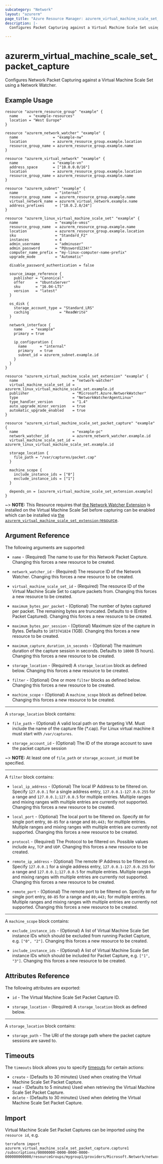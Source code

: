 ```yaml
---
subcategory: "Network"
layout: "azurerm"
page_title: "Azure Resource Manager: azurerm_virtual_machine_scale_set_packet_capture"
description: |-
  Configures Packet Capturing against a Virtual Machine Scale Set using a Network Watcher.

---
```


# azurerm_virtual_machine_scale_set_packet_capture

Configures Network Packet Capturing against a Virtual Machine Scale Set using a Network Watcher.

## Example Usage

```hcl
resource "azurerm_resource_group" "example" {
  name     = "example-resources"
  location = "West Europe"
}

resource "azurerm_network_watcher" "example" {
  name                = "example-nw"
  location            = azurerm_resource_group.example.location
  resource_group_name = azurerm_resource_group.example.name
}

resource "azurerm_virtual_network" "example" {
  name                = "example-vn"
  address_space       = ["10.0.0.0/16"]
  location            = azurerm_resource_group.example.location
  resource_group_name = azurerm_resource_group.example.name
}

resource "azurerm_subnet" "example" {
  name                 = "internal"
  resource_group_name  = azurerm_resource_group.example.name
  virtual_network_name = azurerm_virtual_network.example.name
  address_prefixes     = ["10.0.2.0/24"]
}

resource "azurerm_linux_virtual_machine_scale_set" "example" {
  name                 = "example-vmss"
  resource_group_name  = azurerm_resource_group.example.name
  location             = azurerm_resource_group.example.location
  sku                  = "Standard_F2"
  instances            = 4
  admin_username       = "adminuser"
  admin_password       = "P@ssword1234!"
  computer_name_prefix = "my-linux-computer-name-prefix"
  upgrade_mode         = "Automatic"

  disable_password_authentication = false

  source_image_reference {
    publisher = "Canonical"
    offer     = "UbuntuServer"
    sku       = "16.04-LTS"
    version   = "latest"
  }

  os_disk {
    storage_account_type = "Standard_LRS"
    caching              = "ReadWrite"
  }

  network_interface {
    name    = "example"
    primary = true

    ip_configuration {
      name      = "internal"
      primary   = true
      subnet_id = azurerm_subnet.example.id
    }
  }
}

resource "azurerm_virtual_machine_scale_set_extension" "example" {
  name                         = "network-watcher"
  virtual_machine_scale_set_id = azurerm_linux_virtual_machine_scale_set.example.id
  publisher                    = "Microsoft.Azure.NetworkWatcher"
  type                         = "NetworkWatcherAgentLinux"
  type_handler_version         = "1.4"
  auto_upgrade_minor_version   = true
  automatic_upgrade_enabled    = true
}

resource "azurerm_virtual_machine_scale_set_packet_capture" "example" {
  name                         = "example-pc"
  network_watcher_id           = azurerm_network_watcher.example.id
  virtual_machine_scale_set_id = azurerm_linux_virtual_machine_scale_set.example.id

  storage_location {
    file_path = "/var/captures/packet.cap"
  }

  machine_scope {
    include_instance_ids = ["0"]
    exclude_instance_ids = ["1"]
  }

  depends_on = [azurerm_virtual_machine_scale_set_extension.example]
}
```

~> **NOTE:** This Resource requires that [the Network Watcher Extension](https://docs.microsoft.com/azure/network-watcher/network-watcher-packet-capture-manage-portal#before-you-begin) is installed on the Virtual Machine Scale Set before capturing can be enabled which can be installed via [the `azurerm_virtual_machine_scale_set_extension` resource](virtual_machine_scale_set_extension.html).

## Argument Reference

The following arguments are supported:

* `name` - (Required) The name to use for this Network Packet Capture. Changing this forces a new resource to be created.

* `network_watcher_id` - (Required) The resource ID of the Network Watcher. Changing this forces a new resource to be created.

* `virtual_machine_scale_set_id` - (Required) The resource ID of the Virtual Machine Scale Set to capture packets from. Changing this forces a new resource to be created.

* `maximum_bytes_per_packet` - (Optional) The number of bytes captured per packet. The remaining bytes are truncated. Defaults to `0` (Entire Packet Captured). Changing this forces a new resource to be created.

* `maximum_bytes_per_session` - (Optional) Maximum size of the capture in Bytes. Defaults to `1073741824` (1GB). Changing this forces a new resource to be created.

* `maximum_capture_duration_in_seconds` - (Optional) The maximum duration of the capture session in seconds. Defaults to `18000` (5 hours). Changing this forces a new resource to be created.

* `storage_location` - (Required) A `storage_location` block as defined below. Changing this forces a new resource to be created.

* `filter` - (Optional) One or more `filter` blocks as defined below. Changing this forces a new resource to be created.

* `machine_scope` - (Optional) A `machine_scope` block as defined below. Changing this forces a new resource to be created.

---

A `storage_location` block contains:

* `file_path` - (Optional) A valid local path on the targeting VM. Must include the name of the capture file (*.cap). For Linux virtual machine it must start with `/var/captures`.

* `storage_account_id` - (Optional) The ID of the storage account to save the packet capture session

~> **NOTE:** At least one of `file_path` or `storage_account_id` must be specified.

---

A `filter` block contains:

* `local_ip_address` - (Optional) The local IP Address to be filtered on. Specify `127.0.0.1` for a single address entry, `127.0.0.1-127.0.0.255` for a range and `127.0.0.1;127.0.0.5` for multiple entries. Multiple ranges and mixing ranges with multiple entries are currently not supported. Changing this forces a new resource to be created.

* `local_port` - (Optional) The local port to be filtered on. Specify `80` for single port entry, `80-85` for a range and `80;443;` for multiple entries. Multiple ranges and mixing ranges with multiple entries are currently not supported. Changing this forces a new resource to be created.

* `protocol` - (Required) The Protocol to be filtered on. Possible values include `Any`, `TCP` and `UDP`. Changing this forces a new resource to be created.

* `remote_ip_address` - (Optional) The remote IP Address to be filtered on. Specify `127.0.0.1` for a single address entry, `127.0.0.1-127.0.0.255` for a range and `127.0.0.1;127.0.0.5` for multiple entries. Multiple ranges and mixing ranges with multiple entries are currently not supported. Changing this forces a new resource to be created.

* `remote_port` - (Optional) The remote port to be filtered on. Specify `80` for single port entry, `80-85` for a range and `80;443;` for multiple entries. Multiple ranges and mixing ranges with multiple entries are currently not supported. Changing this forces a new resource to be created.

---

A `machine_scope` block contains:

* `exclude_instance_ids` - (Optional) A list of Virtual Machine Scale Set instance IDs which should be excluded from running Packet Capture, e.g. `["0", "2"]`. Changing this forces a new resource to be created.

* `include_instance_ids` - (Optional) A list of Virtual Machine Scale Set instance IDs which should be included for Packet Capture, e.g. `["1", "3"]`. Changing this forces a new resource to be created.

## Attributes Reference

The following attributes are exported:

* `id` - The Virtual Machine Scale Set Packet Capture ID.

* `storage_location` - (Required) A `storage_location` block as defined below.

---

A `storage_location` block contains:

* `storage_path` - The URI of the storage path where the packet capture sessions are saved to.

## Timeouts

The `timeouts` block allows you to specify [timeouts](https://www.terraform.io/language/resources/syntax#operation-timeouts) for certain actions:

* `create` - (Defaults to 30 minutes) Used when creating the Virtual Machine Scale Set Packet Capture.
* `read` - (Defaults to 5 minutes) Used when retrieving the Virtual Machine Scale Set Packet Capture.
* `delete` - (Defaults to 30 minutes) Used when deleting the Virtual Machine Scale Set Packet Capture.

## Import

Virtual Machine Scale Set Packet Captures can be imported using the `resource id`, e.g.

```shell
terraform import azurerm_virtual_machine_scale_set_packet_capture.capture1 /subscriptions/00000000-0000-0000-0000-000000000000/resourceGroups/mygroup1/providers/Microsoft.Network/networkWatchers/watcher1/packetCaptures/capture1
```
